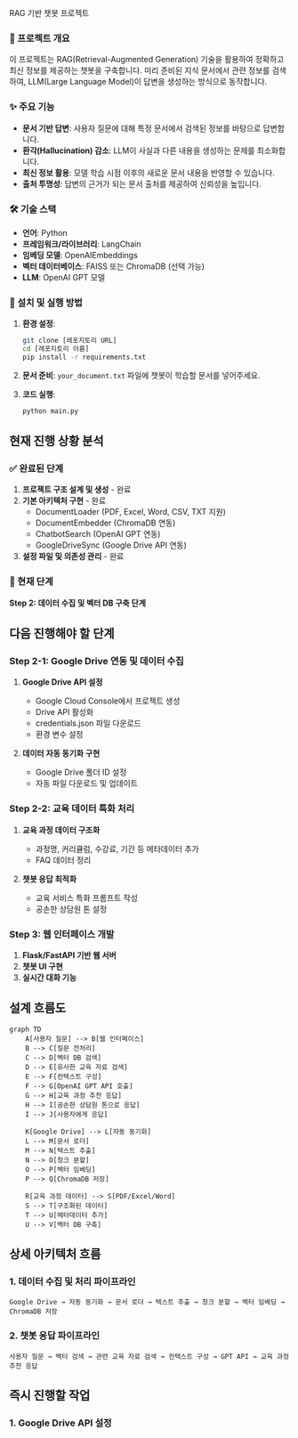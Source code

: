 RAG 기반 챗봇 프로젝트

### 📝 프로젝트 개요

이 프로젝트는 RAG(Retrieval-Augmented Generation) 기술을 활용하여 정확하고 최신 정보를 제공하는 챗봇을 구축합니다. 미리 준비된 지식 문서에서 관련 정보를 검색하여, LLM(Large Language Model)이 답변을 생성하는 방식으로 동작합니다.

### ✨ 주요 기능

- **문서 기반 답변**: 사용자 질문에 대해 특정 문서에서 검색된 정보를 바탕으로 답변합니다.
- **환각(Hallucination) 감소**: LLM이 사실과 다른 내용을 생성하는 문제를 최소화합니다.
- **최신 정보 활용**: 모델 학습 시점 이후의 새로운 문서 내용을 반영할 수 있습니다.
- **출처 투명성**: 답변의 근거가 되는 문서 출처를 제공하여 신뢰성을 높입니다.

### 🛠️ 기술 스택

- **언어**: Python
- **프레임워크/라이브러리**: LangChain
- **임베딩 모델**: OpenAIEmbeddings
- **벡터 데이터베이스**: FAISS 또는 ChromaDB (선택 가능)
- **LLM**: OpenAI GPT 모델

### 🚀 설치 및 실행 방법

1.  **환경 설정**:

    ```bash
    git clone [레포지토리 URL]
    cd [레포지토리 이름]
    pip install -r requirements.txt
    ```

2.  **문서 준비**:
    `your_document.txt` 파일에 챗봇이 학습할 문서를 넣어주세요.

3.  **코드 실행**:
    ```bash
    python main.py
    ```

## 현재 진행 상황 분석

### ✅ 완료된 단계
1. **프로젝트 구조 설계 및 생성** - 완료
2. **기본 아키텍처 구현** - 완료
   - DocumentLoader (PDF, Excel, Word, CSV, TXT 지원)
   - DocumentEmbedder (ChromaDB 연동)
   - ChatbotSearch (OpenAI GPT 연동)
   - GoogleDriveSync (Google Drive API 연동)
3. **설정 파일 및 의존성 관리** - 완료

### 🎯 현재 단계
**Step 2: 데이터 수집 및 벡터 DB 구축 단계**

## 다음 진행해야 할 단계

### Step 2-1: Google Drive 연동 및 데이터 수집
1. **Google Drive API 설정**
   - Google Cloud Console에서 프로젝트 생성
   - Drive API 활성화
   - credentials.json 파일 다운로드
   - 환경 변수 설정

2. **데이터 자동 동기화 구현**
   - Google Drive 폴더 ID 설정
   - 자동 파일 다운로드 및 업데이트

### Step 2-2: 교육 데이터 특화 처리
1. **교육 과정 데이터 구조화**
   - 과정명, 커리큘럼, 수강료, 기간 등 메타데이터 추가
   - FAQ 데이터 정리

2. **챗봇 응답 최적화**
   - 교육 서비스 특화 프롬프트 작성
   - 공손한 상담원 톤 설정

### Step 3: 웹 인터페이스 개발
1. **Flask/FastAPI 기반 웹 서버**
2. **챗봇 UI 구현**
3. **실시간 대화 기능**

## 설계 흐름도

```mermaid
graph TD
    A[사용자 질문] --> B[웹 인터페이스]
    B --> C[질문 전처리]
    C --> D[벡터 DB 검색]
    D --> E[유사한 교육 자료 검색]
    E --> F[컨텍스트 구성]
    F --> G[OpenAI GPT API 호출]
    G --> H[교육 과정 추천 응답]
    H --> I[공손한 상담원 톤으로 응답]
    I --> J[사용자에게 응답]

    K[Google Drive] --> L[자동 동기화]
    L --> M[문서 로더]
    M --> N[텍스트 추출]
    N --> O[청크 분할]
    O --> P[벡터 임베딩]
    P --> Q[ChromaDB 저장]

    R[교육 과정 데이터] --> S[PDF/Excel/Word]
    S --> T[구조화된 데이터]
    T --> U[메타데이터 추가]
    U --> V[벡터 DB 구축]
```

## 상세 아키텍처 흐름

### 1. 데이터 수집 및 처리 파이프라인
```
Google Drive → 자동 동기화 → 문서 로더 → 텍스트 추출 → 청크 분할 → 벡터 임베딩 → ChromaDB 저장
```

### 2. 챗봇 응답 파이프라인
```
사용자 질문 → 벡터 검색 → 관련 교육 자료 검색 → 컨텍스트 구성 → GPT API → 교육 과정 추천 응답
```

## 즉시 진행할 작업

### 1. Google Drive API 설정
